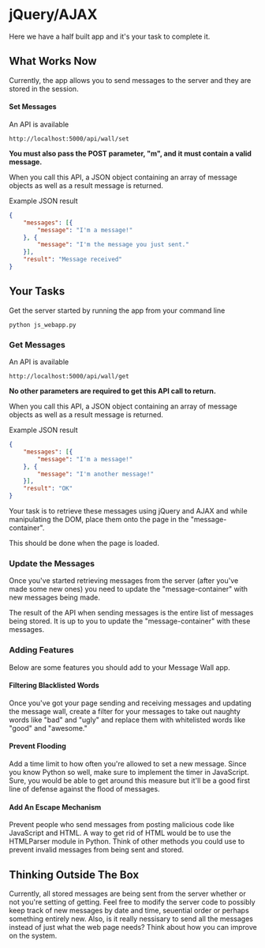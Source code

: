jQuery/AJAX
=====================

Here we have a half built app and it's your task to complete it.

## What Works Now

Currently, the app allows you to send messages to the server and they are stored in the session.

#### Set Messages

An API is available
```
http://localhost:5000/api/wall/set
```
**You must also pass the POST parameter, "m", and it must contain a valid message.**

When you call this API, a JSON object containing an array of message objects as well as a result message is returned.

Example JSON result
```json
{
    "messages": [{
        "message": "I'm a message!"
    }, {
		"message": "I'm the message you just sent."
    }],
    "result": "Message received"
}
```

## Your Tasks

Get the server started by running the app from your command line
```
python js_webapp.py
```

### Get Messages

An API is available
```
http://localhost:5000/api/wall/get
```
**No other parameters are required to get this API call to return.**

When you call this API, a JSON object containing an array of message objects as well as a result message is returned.

Example JSON result
```json
{
    "messages": [{
        "message": "I'm a message!"
    }, {
		"message": "I'm another message!"
    }],
    "result": "OK"
}
```

Your task is to retrieve these messages using jQuery and AJAX and while manipulating the DOM, place them onto the page in the "message-container".

This should be done when the page is loaded.

### Update the Messages

Once you've started retrieving messages from the server (after you've made some new ones) you need to update the "message-container" with new messages being made.

The result of the API when sending messages is the entire list of messages being stored. It is up to you to update the "message-container" with these messages.

### Adding Features

Below are some features you should add to your Message Wall app.

#### Filtering Blacklisted Words

Once you've got your page sending and receiving messages and updating the message wall, create a filter for your messages to take out naughty words like "bad" and "ugly" and replace them with whitelisted words like "good" and "awesome."

#### Prevent Flooding

Add a time limit to how often you're allowed to set a new message. Since you know Python so well, make sure to implement the timer in JavaScript. Sure, you would be able to get around this measure but it'll be a good first line of defense against the flood of messages.

#### Add An Escape Mechanism

Prevent people who send messages from posting malicious code like JavaScript and HTML. A way to get rid of HTML would be to use the HTMLParser module in Python. Think of other methods you could use to prevent invalid messages from being sent and stored.

## Thinking Outside The Box

Currently, all stored messages are being sent from the server whether or not you're setting of getting. Feel free to modify the server code to possibly keep track of new messages by date and time, seuential order or perhaps something entirely new. Also, is it really nessisary to send all the messages instead of just what the web page needs? Think about how you can improve on the system.